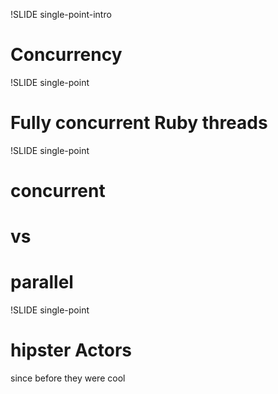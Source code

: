 !SLIDE single-point-intro

# Concurrency

!SLIDE single-point

# Fully concurrent Ruby threads

!SLIDE single-point

# concurrent
# vs
# parallel

!SLIDE single-point

# hipster Actors

since before they were cool

